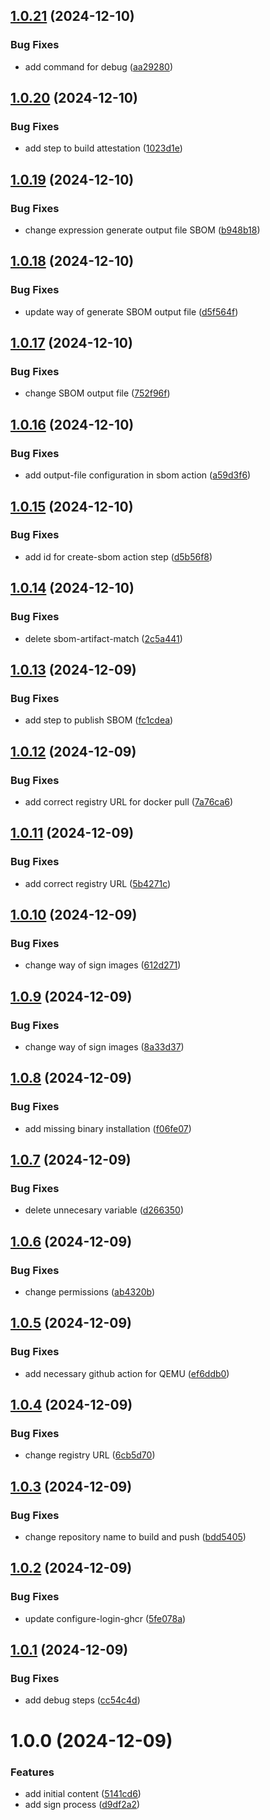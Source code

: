 ## [1.0.21](https://github.com/xoanmm/python-app-devsecops/compare/v1.0.20...v1.0.21) (2024-12-10)


### Bug Fixes

* add command for debug ([aa29280](https://github.com/xoanmm/python-app-devsecops/commit/aa29280d09da5ead0af41934b54dea3f0f854472))

## [1.0.20](https://github.com/xoanmm/python-app-devsecops/compare/v1.0.19...v1.0.20) (2024-12-10)


### Bug Fixes

* add step to build attestation ([1023d1e](https://github.com/xoanmm/python-app-devsecops/commit/1023d1eed3dd6966cc632f458c000ae3bb96eb95))

## [1.0.19](https://github.com/xoanmm/python-app-devsecops/compare/v1.0.18...v1.0.19) (2024-12-10)


### Bug Fixes

* change expression generate output file SBOM ([b948b18](https://github.com/xoanmm/python-app-devsecops/commit/b948b18d26858c6919a7ef85f111b40ac6b9545c))

## [1.0.18](https://github.com/xoanmm/python-app-devsecops/compare/v1.0.17...v1.0.18) (2024-12-10)


### Bug Fixes

* update way of generate SBOM output file ([d5f564f](https://github.com/xoanmm/python-app-devsecops/commit/d5f564fe53dff7be881469339075d6bb0e4f417d))

## [1.0.17](https://github.com/xoanmm/python-app-devsecops/compare/v1.0.16...v1.0.17) (2024-12-10)


### Bug Fixes

* change SBOM output file ([752f96f](https://github.com/xoanmm/python-app-devsecops/commit/752f96fc40dff9e7aa714282cafeb8e1c71322d4))

## [1.0.16](https://github.com/xoanmm/python-app-devsecops/compare/v1.0.15...v1.0.16) (2024-12-10)


### Bug Fixes

* add output-file configuration in sbom action ([a59d3f6](https://github.com/xoanmm/python-app-devsecops/commit/a59d3f6d6d384c0a16f5c14a196cee4de3846af9))

## [1.0.15](https://github.com/xoanmm/python-app-devsecops/compare/v1.0.14...v1.0.15) (2024-12-10)


### Bug Fixes

* add id for create-sbom action step ([d5b56f8](https://github.com/xoanmm/python-app-devsecops/commit/d5b56f8ffd4f8231ec8c00a544828bd11b33e3bd))

## [1.0.14](https://github.com/xoanmm/python-app-devsecops/compare/v1.0.13...v1.0.14) (2024-12-10)


### Bug Fixes

* delete sbom-artifact-match ([2c5a441](https://github.com/xoanmm/python-app-devsecops/commit/2c5a441bada665292aa88ce45cdd689489c488f6))

## [1.0.13](https://github.com/xoanmm/python-app-devsecops/compare/v1.0.12...v1.0.13) (2024-12-09)


### Bug Fixes

* add step to publish SBOM ([fc1cdea](https://github.com/xoanmm/python-app-devsecops/commit/fc1cdea9449483cab7978f2ff7146929669f86da))

## [1.0.12](https://github.com/xoanmm/python-app-masterclass/compare/v1.0.11...v1.0.12) (2024-12-09)


### Bug Fixes

* add correct registry URL for docker pull ([7a76ca6](https://github.com/xoanmm/python-app-masterclass/commit/7a76ca6433a192c6e126e7d3d83126597cc7e01b))

## [1.0.11](https://github.com/xoanmm/python-app-masterclass/compare/v1.0.10...v1.0.11) (2024-12-09)


### Bug Fixes

* add correct registry URL ([5b4271c](https://github.com/xoanmm/python-app-masterclass/commit/5b4271cff8242103ed017086bb75ee182d0a6ade))

## [1.0.10](https://github.com/xoanmm/python-app-masterclass/compare/v1.0.9...v1.0.10) (2024-12-09)


### Bug Fixes

* change way of sign images ([612d271](https://github.com/xoanmm/python-app-masterclass/commit/612d2716c3713a4435481e6470024946342cee85))

## [1.0.9](https://github.com/xoanmm/python-app-masterclass/compare/v1.0.8...v1.0.9) (2024-12-09)


### Bug Fixes

* change way of sign images ([8a33d37](https://github.com/xoanmm/python-app-masterclass/commit/8a33d373204525c73a6ddc939e55d9b433189701))

## [1.0.8](https://github.com/xoanmm/python-app-masterclass/compare/v1.0.7...v1.0.8) (2024-12-09)


### Bug Fixes

* add missing binary installation ([f06fe07](https://github.com/xoanmm/python-app-masterclass/commit/f06fe07008aba0ec2b85972656f32770fb03e7d2))

## [1.0.7](https://github.com/xoanmm/python-app-masterclass/compare/v1.0.6...v1.0.7) (2024-12-09)


### Bug Fixes

* delete unnecesary variable ([d266350](https://github.com/xoanmm/python-app-masterclass/commit/d266350c104cdfd5952c09de5f2ba9c1c5bbbb4a))

## [1.0.6](https://github.com/xoanmm/python-app-masterclass-devsecops-ed8-xoanmm/compare/v1.0.5...v1.0.6) (2024-12-09)


### Bug Fixes

* change permissions ([ab4320b](https://github.com/xoanmm/python-app-masterclass-devsecops-ed8-xoanmm/commit/ab4320be9236a6e2bd5d7b7561466e4bb0015b20))

## [1.0.5](https://github.com/xoanmm/python-app-masterclass-devsecops-ed8-xoanmm/compare/v1.0.4...v1.0.5) (2024-12-09)


### Bug Fixes

* add necessary github action for QEMU ([ef6ddb0](https://github.com/xoanmm/python-app-masterclass-devsecops-ed8-xoanmm/commit/ef6ddb0faaa5ea953f63f28f114553b062e0234e))

## [1.0.4](https://github.com/xoanmm/python-app-masterclass-devsecops-ed8-xoanmm/compare/v1.0.3...v1.0.4) (2024-12-09)


### Bug Fixes

* change registry URL ([6cb5d70](https://github.com/xoanmm/python-app-masterclass-devsecops-ed8-xoanmm/commit/6cb5d703fd9633b61303360283ea1183fa9569dc))

## [1.0.3](https://github.com/xoanmm/python-app-masterclass-devsecops-ed8-xoanmm/compare/v1.0.2...v1.0.3) (2024-12-09)


### Bug Fixes

* change repository name to build and push ([bdd5405](https://github.com/xoanmm/python-app-masterclass-devsecops-ed8-xoanmm/commit/bdd5405e2c52d3e55a37a7cb6894dd2057f7b20e))

## [1.0.2](https://github.com/xoanmm/python-app-masterclass-devsecops-ed8-xoanmm/compare/v1.0.1...v1.0.2) (2024-12-09)


### Bug Fixes

* update configure-login-ghcr ([5fe078a](https://github.com/xoanmm/python-app-masterclass-devsecops-ed8-xoanmm/commit/5fe078aa45e82b571e7f50158481fee13a4839e9))

## [1.0.1](https://github.com/xoanmm/python-app-masterclass-devsecops-ed8-xoanmm/compare/v1.0.0...v1.0.1) (2024-12-09)


### Bug Fixes

* add debug steps ([cc54c4d](https://github.com/xoanmm/python-app-masterclass-devsecops-ed8-xoanmm/commit/cc54c4d875186b75bb433a1cf53f1dda6007c86e))

# 1.0.0 (2024-12-09)


### Features

* add initial content ([5141cd6](https://github.com/xoanmm/python-app-masterclass-devsecops-ed8-xoanmm/commit/5141cd652d062fa5011b22c0d6452c69016940b9))
* add sign process ([d9df2a2](https://github.com/xoanmm/python-app-masterclass-devsecops-ed8-xoanmm/commit/d9df2a262e629e103fa2245fbaaeec9ea6e7cba8))
